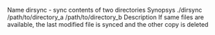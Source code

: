 Name 
  dirsync - sync contents of two directories 
Synopsys 
  ./dirsync /path/to/directory_a /path/to/directory_b 
Description 
  If same files are available, the last modified file is synced and the other copy is deleted
